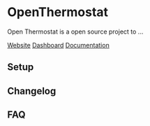 # OpenThermostat

Open Thermostat is a open source project to ...

[Website](open-thermostat.com)
[Dashboard](dashboard.open-thermostat.com)
[Documentation](http://openthermostat.readthedocs.io/en/latest/)

## Setup

## Changelog

## FAQ
